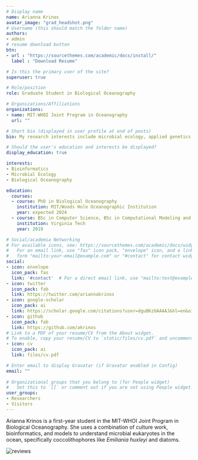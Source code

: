 ```yaml
---
# Display name
name: Arianna Krinos
avatar_image: "grad_headshot.png"
# Username (this should match the folder name)
authors:
- admin
# resume download button
btn:
- url : "https://sourcethemes.com/academic/docs/install/"
  label : "Download Resume"

# Is this the primary user of the site?
superuser: true

# Role/position
role: Graduate Student in Biological Oceanography

# Organizations/Affiliations
organizations:
- name: MIT-WHOI Joint Program in Oceanography
  url: ""

# Short bio (displayed in user profile at end of posts)
bio: My research interests include microbial ecology, applied genetics, biological oceanography, bioinformatic resource development, and mathematical and computational modeling

# Should the user's education and interests be displayed?
display_education: true

interests:
- Bioinformatics
- Microbial Ecology
- Biological Oceanography

education:
  courses:
  - course: PhD in Biological Oceanography
    institution: MIT/Woods Hole Oceanographic Institution
    year: expected 2024
  - course: BSc in Computer Science, BSc in Computational Modeling and Data Analytics, and BSc in Biological Sciences
    institution: Virginia Tech
    year: 2019

# Social/academia Networking
# For available icons, see: https://sourcethemes.com/academic/docs/widgets/#icons
#   For an email link, use "fas" icon pack, "envelope" icon, and a link in the
#   form "mailto:your-email@example.com" or "#contact" for contact widget.
social:
- icon: envelope
  icon_pack: fas
  link: '#contact'  # For a direct email link, use "mailto:test@example.org".
- icon: twitter
  icon_pack: fab
  link: https://twitter.com/ariannakrinos
- icon: google-scholar
  icon_pack: ai
  link: https://scholar.google.com/citations?user=dguBKzUAAAAJ&hl=en&oi=ao
- icon: github
  icon_pack: fab
  link: https://github.com/akrinos
# Link to a PDF of your resume/CV from the About widget.
# To enable, copy your resume/CV to `static/files/cv.pdf` and uncomment the lines below.  
- icon: cv
  icon_pack: ai
  link: files/cv.pdf

# Enter email to display Gravatar (if Gravatar enabled in Config)
email: ""
  
# Organizational groups that you belong to (for People widget)
#   Set this to `[]` or comment out if you are not using People widget.  
user_groups:
- Researchers
- Visitors
---
```


Arianna Krinos is a first-year student in the MIT-WHOI Joint Program in Biological Oceanography. She uses a combination of culture work, bioinformatics, and models to understand microbial eukaryotes in the ocean, specifically coccolithophores like _Emiliania huxleyi_ and diatoms. 

![reviews](../../img/certifacates.jpg)

